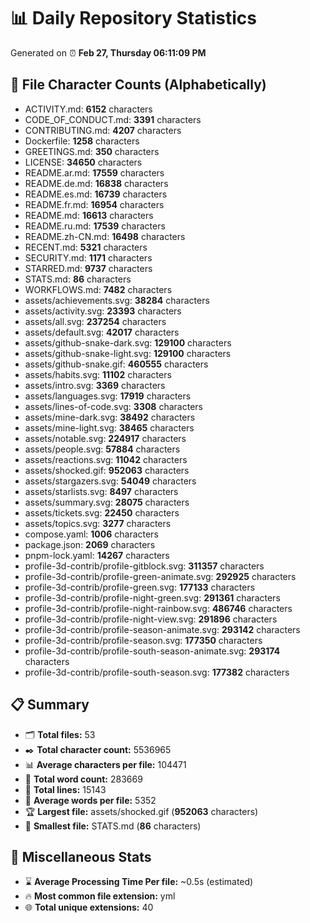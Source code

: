 # 📊 Daily Repository Statistics
Generated on ⏰ **Feb 27, Thursday 06:11:09 PM**

## 📂 File Character Counts (Alphabetically)
- ACTIVITY.md: **6152** characters
- CODE_OF_CONDUCT.md: **3391** characters
- CONTRIBUTING.md: **4207** characters
- Dockerfile: **1258** characters
- GREETINGS.md: **350** characters
- LICENSE: **34650** characters
- README.ar.md: **17559** characters
- README.de.md: **16838** characters
- README.es.md: **16739** characters
- README.fr.md: **16954** characters
- README.md: **16613** characters
- README.ru.md: **17539** characters
- README.zh-CN.md: **16498** characters
- RECENT.md: **5321** characters
- SECURITY.md: **1171** characters
- STARRED.md: **9737** characters
- STATS.md: **86** characters
- WORKFLOWS.md: **7482** characters
- assets/achievements.svg: **38284** characters
- assets/activity.svg: **23393** characters
- assets/all.svg: **237254** characters
- assets/default.svg: **42017** characters
- assets/github-snake-dark.svg: **129100** characters
- assets/github-snake-light.svg: **129100** characters
- assets/github-snake.gif: **460555** characters
- assets/habits.svg: **11102** characters
- assets/intro.svg: **3369** characters
- assets/languages.svg: **17919** characters
- assets/lines-of-code.svg: **3308** characters
- assets/mine-dark.svg: **38492** characters
- assets/mine-light.svg: **38465** characters
- assets/notable.svg: **224917** characters
- assets/people.svg: **57884** characters
- assets/reactions.svg: **11042** characters
- assets/shocked.gif: **952063** characters
- assets/stargazers.svg: **54049** characters
- assets/starlists.svg: **8497** characters
- assets/summary.svg: **28075** characters
- assets/tickets.svg: **22450** characters
- assets/topics.svg: **3277** characters
- compose.yaml: **1006** characters
- package.json: **2069** characters
- pnpm-lock.yaml: **14267** characters
- profile-3d-contrib/profile-gitblock.svg: **311357** characters
- profile-3d-contrib/profile-green-animate.svg: **292925** characters
- profile-3d-contrib/profile-green.svg: **177133** characters
- profile-3d-contrib/profile-night-green.svg: **291361** characters
- profile-3d-contrib/profile-night-rainbow.svg: **486746** characters
- profile-3d-contrib/profile-night-view.svg: **291896** characters
- profile-3d-contrib/profile-season-animate.svg: **293142** characters
- profile-3d-contrib/profile-season.svg: **177350** characters
- profile-3d-contrib/profile-south-season-animate.svg: **293174** characters
- profile-3d-contrib/profile-south-season.svg: **177382** characters

## 📋 Summary
- 🗂️ **Total files:** 53
- ✒️ **Total character count:** 5536965
- 📊 **Average characters per file:** 104471
- 📝 **Total word count:** 283669
- 🧾 **Total lines:** 15143
- 📐 **Average words per file:** 5352
- 🏆 **Largest file:** assets/shocked.gif (**952063** characters)
- 🥉 **Smallest file:** STATS.md (**86** characters)

## 🌟 Miscellaneous Stats
- ⌛ **Average Processing Time Per file:** ~0.5s (estimated)
- 🔥 **Most common file extension:** yml
- 🌐 **Total unique extensions:** 40
